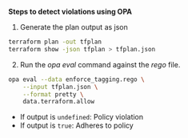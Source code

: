 **Steps to detect violations using OPA**
1. Generate the plan output as json
```sh
terraform plan -out tfplan
terraform show -json tfplan > tfplan.json
```

2. Run the _opa eval_ command against the _rego_ file.
```sh
opa eval --data enforce_tagging.rego \
    --input tfplan.json \
    --format pretty \
    data.terraform.allow
```
- If output is `undefined`: Policy violation
- If output is `true`: Adheres to policy
